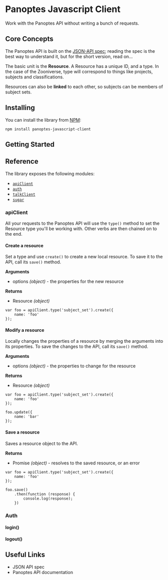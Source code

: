 # Panoptes Javascript Client

Work with the Panoptes API without writing a bunch of requests.

## Core Concepts

The Panoptes API is built on the [JSON-API spec](http://jsonapi.org/); reading the spec is the best way to understand it, but for the short version, read on...

The basic unit is the __Resource__. A Resource has a unique ID, and a type. In the case of the Zooniverse, type will correspond to things like projects, subjects and classifications.

Resources can also be __linked__ to each other, so subjects can be members of subject sets.

## Installing

You can install the library from [NPM](https://www.npmjs.com/):

`npm install panoptes-javascript-client`

## Getting Started

## Reference

The library exposes the following modules:

- [`apiClient`](#panoptes-javascript-client-apiclient)
- [`auth`](#panoptes-javascript-client-auth)
- [`talkClient`](#panoptes-javascript-client-talkclient)
- [`sugar`](#panoptes-javascript-client-sugar)

### apiClient

All your requests to the Panoptes API will use the `type()` method to set the Resource type you'll be working with. Other verbs are then chained on to the end.

#### Create a resource

Set a type and use `create()` to create a new local resource. To save it to the API, call its `save()` method.

__Arguments__

- options _(object)_ - the properties for the new resource

__Returns__

- Resource _(object)_

```
var foo = apiClient.type('subject_set').create({
    name: 'foo'
});
```

#### Modify a resource

Locally changes the properties of a resource by merging the arguments into its properties. To save the changes to the API, call its `save()` method.

__Arguments__

- options _(object)_ - the properties to change for the resource

__Returns__

- Resource _(object)_

```
var foo = apiClient.type('subject_set').create({
    name: 'foo'
});

foo.update({
    name: 'bar'
});
```

#### Save a resource

Saves a resource object to the API.

__Returns__

- Promise _(object)_ - resolves to the saved resource, or an error

```
var foo = apiClient.type('subject_set').create({
    name: 'foo'
});

foo.save()
    .then(function (response) {
        console.log(response);
    })
```


### Auth

#### login()

#### logout()

## Useful Links

- JSON API spec
- Panoptes API documentation
